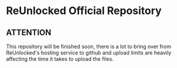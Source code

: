 # ReUnlocked Official Repository

## ATTENTION
This repository will be finished soon, there is a lot to bring over from ReUnlocked's hosting service to github and upload limits are heavily affecting the time it takes to upload the files.

